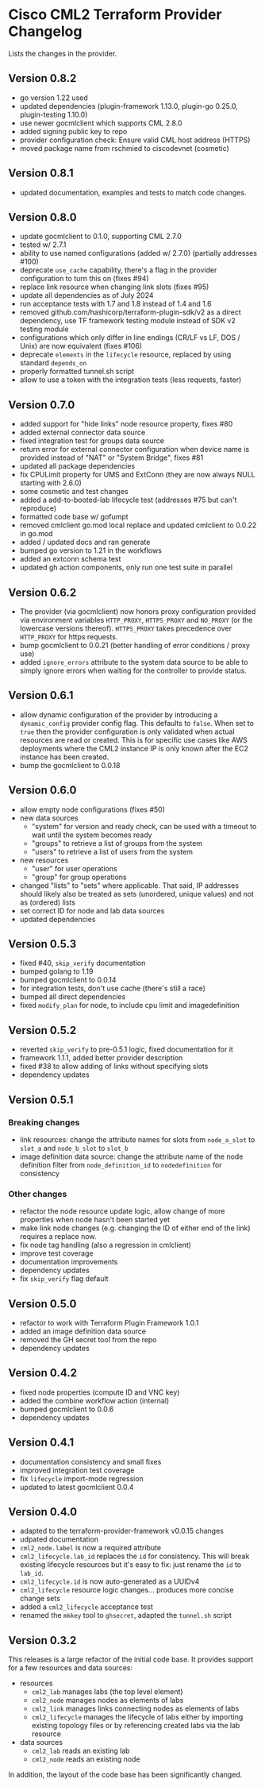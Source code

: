 # Cisco CML2 Terraform Provider Changelog

Lists the changes in the provider.

## Version 0.8.2

- go version 1.22 used
- updated dependencies (plugin-framework 1.13.0, plugin-go 0.25.0, plugin-testing 1.10.0)
- use newer gocmlclient which supports CML 2.8.0
- added signing public key to repo
- provider configuration check: Ensure valid CML host address (HTTPS)
- moved package name from rschmied to ciscodevnet (cosmetic)

## Version 0.8.1

- updated documentation, examples and tests to match code changes.

## Version 0.8.0

- update gocmlclient to 0.1.0, supporting CML 2.7.0
- tested w/ 2.7.1
- ability to use named configurations (added w/ 2.7.0) (partially addresses #100)
- deprecate `use_cache` capability, there's a flag in the provider configuration to turn this on (fixes #94)
- replace link resource when changing link slots (fixes #95)
- update all dependencies as of July 2024
- run acceptance tests with 1.7 and 1.8 instead of 1.4 and 1.6
- removed github.com/hashicorp/terraform-plugin-sdk/v2 as a direct dependency, use TF framework testing module instead of SDK v2 testing module
- configurations which only differ in line endings (CR/LF vs LF, DOS / Unix) are now equivalent (fixes #106)
- deprecate `elements` in the `lifecycle` resource, replaced by using standard `depends_on`
- properly formatted tunnel.sh script
- allow to use a token with the integration tests (less requests, faster)

## Version 0.7.0

- added support for "hide links" node resource property, fixes #80
- added external connector data source
- fixed integration test for groups data source
- return error for external connector configuration when device name is provided instead of "NAT" or "System Bridge", fixes #81
- updated all package dependencies
- fix CPULimit property for UMS and ExtConn (they are now always NULL starting with 2.6.0)
- some cosmetic and test changes
- added a add-to-booted-lab lifecycle test (addresses #75 but can't reproduce)
- formatted code base w/ gofumpt
- removed cmlclient go.mod local replace and updated cmlclient to 0.0.22 in go.mod
- added / updated docs and ran generate
- bumped go version to 1.21 in the workflows
- added an extconn schema test
- updated gh action components, only run one test suite in parallel

## Version 0.6.2

- The provider (via gocmlclient) now honors proxy configuration provided via environment variables `HTTP_PROXY`, `HTTPS_PROXY` and `NO_PROXY` (or the lowercase versions thereof).  `HTTPS_PROXY` takes precedence over `HTTP_PROXY` for https requests.
- bump gocmlclient to 0.0.21 (better handling of error conditions / proxy use)
- added `ignore_errors` attribute to the system data source to be able to simply ignore errors when waiting for the controller to provide status.

## Version 0.6.1

- allow dynamic configuration of the provider by introducing a `dynamic_config` provider config flag.  This defaults to `false`.  When set to `true` then the provider configuration is only validated when actual resources are read or created.  This is for specific use cases like AWS deployments where the CML2 instance IP is only known after the EC2 instance has been created.
- bump the gocmlclient to 0.0.18

## Version 0.6.0

- allow empty node configurations (fixes #50)
- new data sources
  - "system" for version and ready check, can be used with a timeout to wait until the system becomes ready
  - "groups" to retrieve a list of groups from the system
  - "users" to retrieve a list of users from the system
- new resources
  - "user" for user operations
  - "group" for group operations
- changed "lists" to "sets" where applicable.  That said, IP addresses should likely also be treated as sets (unordered, unique values) and not as (ordered) lists
- set correct ID for node and lab data sources
- updated dependencies

## Version 0.5.3

- fixed #40, `skip_verify` documentation
- bumped golang to 1.19
- bumped gocmlclient to 0.0.14
- for integration tests, don't use cache (there's still a race)
- bumped all direct dependencies
- fixed `modify_plan` for node, to include cpu limit and imagedefinition

## Version 0.5.2

- reverted `skip_verify` to pre-0.5.1 logic, fixed documentation for it
- framework 1.1.1, added better provider description
- fixed #38 to allow adding of links without specifying slots
- dependency updates

## Version 0.5.1

### Breaking changes

- link resources: change the attribute names for slots from `node_a_slot` to `slot_a` and `node_b_slot` to `slot_b`
- image definition data source: change the attribute name of the node definition filter from `node_definition_id` to `nodedefinition` for consistency

### Other changes

- refactor the node resource update logic, allow change of more properties when
  node hasn't been started yet
- make link node changes (e.g. changing the ID of either end of the link) requires
  a replace now.
- fix node tag handling (also a regression in cmlclient)
- improve test coverage
- documentation improvements
- dependency updates
- fix `skip_verify` flag default

## Version 0.5.0

- refactor to work with Terraform Plugin Framework 1.0.1
- added an image definition data source
- removed the GH secret tool from the repo
- dependency updates

## Version 0.4.2

- fixed node properties (compute ID and VNC key)
- added the combine workflow action (internal)
- bumped gocmlclient to 0.0.6
- dependency updates

## Version 0.4.1

- documentation consistency and small fixes
- improved integration test coverage
- fix `lifecycle` import-mode regression
- updated to latest gocmlclient 0.0.4

## Version 0.4.0

- adapted to the terraform-provider-framework v0.0.15 changes
- udpated documentation
- `cml2_node.label` is now a required attribute
- `cml2_lifecycle.lab_id` replaces the `id` for consistency.  This will break existing lifecycle resources but it's easy to fix: just rename the `id` to `lab_id`.
- `cml2_lifecycle.id` is now auto-generated as a UUIDv4
- `cml2_lifecycle` resource logic changes... produces more concise change sets
- added a `cml2_lifecycle` acceptance test
- renamed the `mkkey` tool to `ghsecret`, adapted the `tunnel.sh` script

## Version 0.3.2

This releases is a large refactor of the initial code base.  It provides support
for a few resources and data sources:

- resources
  - `cml2_lab` manages labs (the top level element)
  - `cml2_node` manages nodes as elements of labs
  - `cml2_link` manages links connecting nodes as elements of labs
  - `cml2_lifecycle` manages the lifecycle of labs either by importing existing topology files or by referencing created labs via the lab resource
- data sources
  - `cml2_lab` reads an existing lab
  - `cml2_node` reads an existing node

In addition, the layout of the code base has been significantly changed.
